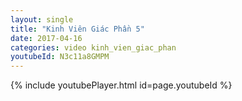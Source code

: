 ```yaml
---
layout: single
title: "Kinh Viên Giác Phần 5"
date: 2017-04-16
categories: video kinh_vien_giac_phan
youtubeId: N3c11a8GMPM
---
```


{% include youtubePlayer.html id=page.youtubeId %}